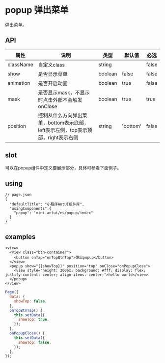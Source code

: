 # popup 弹出菜单

弹出菜单。

## API

| 属性 | 说明 | 类型 | 默认值 | 必选 |
|----|----|----|----|----|
| className | 自定义class | string | | false |
| show | 是否显示菜单 | boolean | false | false |
| animation | 是否开启动画 | boolean | true | false |
| mask | 是否显示mask，不显示时点击外部不会触发onClose | boolean| true | true |
| position | 控制从什么方向弹出菜单，bottom表示底部，left表示左侧，top表示顶部，right表示右侧 | string | 'bottom' | false |

## slot

可以在popup组件中定义要展示部分，具体可参看下面例子。

## using

```
// page.json
{
  "defaultTitle": "小程序AntUI组件库",
  "usingComponents":{
    "popup": "mini-antui/es/popup/index"
  }
}
```


## examples

```axml
<view>
  <view class="btn-container">
    <button onTap="onTopBtnTap">弹出popup</button>
  </view>
  <popup show="{{showTop}}" position="top" onClose="onPopupClose">
    <view style="height: 200px; background: #fff; display: flex; justify-content: center; align-items: center;">hello world</view>
  </popup>
</view>
```

```javascript
Page({
  data: {
    showTop: false,
  },
  onTopBtnTap() {
    this.setData({
      showTop: true,
    });
  },
  onPopupClose() {
    this.setData({
      showTop: false,
    });
  },
});
```
